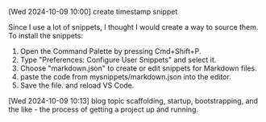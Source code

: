 [Wed 2024-10-09 10:00] create timestamp snippet 

Since I use a lot of snippets, I thought I would create a way to source them.
To install the snippets:  

1. Open the Command Palette by pressing Cmd+Shift+P.
2. Type "Preferences: Configure User Snippets" and select it.
3. Choose "markdown.json" to create or edit snippets for Markdown files.
4. paste the code from mysnippets/markdown.json into the editor.
5. Save the file. and reload VS Code.

[Wed 2024-10-09 10:13] blog topic scaffolding, startup, bootstrapping, and the like - the process of getting a project up and running.
